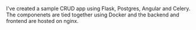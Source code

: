 I've created a sample CRUD app using Flask, Postgres, Angular and Celery. The componenets are tied together using Docker
and the backend and frontend are hosted on nginx. 
